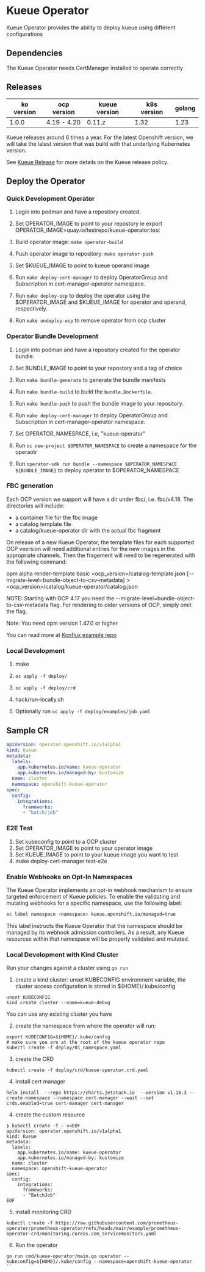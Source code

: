 # Kueue Operator

Kueue Operator provides the ability to deploy kueue using different configurations

## Dependencies

The Kueue Operator needs CertManager installed to operate correctly

## Releases

| ko version   | ocp version         |kueue version  | k8s version | golang |
| ------------ | ------------------- |---------------| ----------- | ------ |
| 1.0.0        | 4.19 - 4.20         |0.11.z         | 1.32        | 1.23   |

Kueue releases around 6 times a year.
For the latest Openshift version, we will take the latest version that was build with that underlying
Kubernetes version.

See [Kueue Release](https://github.com/kubernetes-sigs/kueue/blob/main/RELEASE.md) for more details
on the Kueue release policy.

## Deploy the Operator

### Quick Development Operator

1. Login into podman and have a repository created.

1. Set OPERATOR_IMAGE to point to your repostory ie export OPERATOR_IMAGE=quay.io/testrepo/kueue-operator:test

1. Build operator image: `make operator-build`

1. Push operator image to repository: `make operator-push`

1. Set $KUEUE_IMAGE to point to kueue operand image

1. Run `make deploy-cert-manager` to deploy OperatorGroup and Subscription in cert-manager-operator namespace.

1. Run `make deploy-ocp` to deploy the operator using the $OPERATOR_IMAGE and $KUEUE_IMAGE for operator and operand, respectively.

1. Run `make undeploy-ocp` to remove operator from ocp cluster

### Operator Bundle Development

1. Login into podman and have a repository created for the operator bundle.

1. Set BUNDLE_IMAGE to point to your repostory and a tag of choice

1. Run `make bundle-generate` to generate the bundle manifests

1. Run `make bundle-build` to build the `bundle.Dockerfile`.

1. Run `make bundle-push` to push the bundle image to your repository.

1. Run `make deploy-cert-manager` to deploy OperatorGroup and Subscription in cert-manager-operator namespace.

1. Set OPERATOR_NAMESPACE, i.e, "kueue-operator"

1. Run `oc new-project $OPERATOR_NAMESPACE` to create a namespace for the operaotr 

1. Run `operator-sdk run bundle --namespace $OPERATOR_NAMESPACE ${BUNDLE_IMAGE}`
to deploy operator to $OPERATOR_NAMESPACE

### FBC generation

Each OCP version we support will have a dir under fbc/, i.e. fbc/v4.18.  The directories will include:
- a container file for the fbc image
- a catalog template file
- a catalog/kueue-operator dir with the actual fbc fragment

On release of a new Kueue Operator, the template files for each supported OCP veersion will need additional entries for the new images in the appropriate channels.  Then the fragement will need to be regenerated with the following command:

opm alpha render-template basic <ocp_version>/catalog-template.json [--migrate-level=bundle-object-to-csv-metadata] > <ocp_version>/catalog/kueue-operator/catalog.json

NOTE: Starting with OCP 4.17 you need the --migrate-level=bundle-object-to-csv-metadata flag. For rendering to older versions of OCP, simply omit the flag.

Note: You need opm version 1.47.0 or higher

You can read more at [Konflux example repo](https://github.com/konflux-ci/olm-operator-konflux-sample/blob/main/docs/konflux-onboarding.md#building-a-file-based-catalog)

### Local Development

1. make

1. `oc apply -f deploy/`

1. `oc apply -f deploy/crd`

1. hack/run-locally.sh

1. Optionally run `oc apply -f deploy/examples/job.yaml`

## Sample CR

```yaml
apiVersion: operator.openshift.io/v1alpha1
kind: Kueue
metadata:
  labels:
    app.kubernetes.io/name: kueue-operator
    app.kubernetes.io/managed-by: kustomize
  name: cluster
  namespace: openshift-kueue-operator
spec:
  config:
    integrations:
      frameworks:
      - "batch/job" 
```

### E2E Test

1. Set kubeconfig to point to a OCP cluster
1. Set OPERATOR_IMAGE to point to your operator image
1. Set KUEUE_IMAGE to point to your kueue image you want to test
1. make deploy-cert-manager test-e2e


### Enable Webhooks on Opt-In Namespaces

The Kueue Operator implements an opt-in webhook mechanism to ensure targeted enforcement of Kueue policies. To enable the validating and mutating webhooks for a specific namespace, use the following label:

```sh
oc label namespace <namespace> kueue.openshift.io/managed=true
```

This label instructs the Kueue Operator that the namespace should be managed by its webhook admission controllers. As a result, any Kueue resources within that namespace will be properly validated and mutated.

### Local Development with Kind Cluster
Run your changes against a cluster using `go run`

1. create a kind cluster:
unset KUBECONFIG environment variable, the cluster access configuration is stored in ${HOME}/.kube/config
```
unset KUBECONFIG
kind create cluster --name=kueue-debug
```

You can use any existing cluster you have

2. create the namespace from where the operator will run:
```
export KUBECONFIG=${HOME}/.kube/config
# make sure you are at the root of the kueue operator repo
kubectl create -f deploy/01_namespace.yaml
```

3. create the CRD
```
kubectl create -f deploy/crd/kueue-operator.crd.yaml
```

4. install cert manager
```
helm install  --repo https://charts.jetstack.io  --version v1.16.3 --create-namespace --namespace cert-manager --wait --set crds.enabled=true cert-manager cert-manager 
```

4. create the custom resource
```
❯ kubectl create -f - <<EOF
apiVersion: operator.openshift.io/v1alpha1
kind: Kueue
metadata:
  labels:
    app.kubernetes.io/name: kueue-operator
    app.kubernetes.io/managed-by: kustomize
  name: cluster
  namespace: openshift-kueue-operator
spec:
  config:
    integrations:
      frameworks:
      - "BatchJob"
EOF
```

5. install monitoring CRD
```
kubectl create -f https://raw.githubusercontent.com/prometheus-operator/prometheus-operator/refs/heads/main/example/prometheus-operator-crd/monitoring.coreos.com_servicemonitors.yaml
```

6. Run the operator
```
go run cmd/kueue-operator/main.go operator --kubeconfig=${HOME}/.kube/config --namespace=openshift-kueue-operator
``
